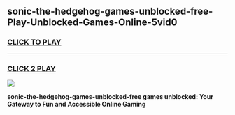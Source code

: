 
## sonic-the-hedgehog-games-unblocked-free-Play-Unblocked-Games-Online-5vid0
<h3>
<a href="https://premium76.site?title=sonic-the-hedgehog-games-unblocked-free&ref=24A">CLICK TO PLAY</a></h3>
<hr>

<h3>
<a href="https://premium76.site?title=sonic-the-hedgehog-games-unblocked-free&ref=24A">CLICK 2 PLAY</a>
  
</h3>

<a href="https://premium76.site?title=sonic-the-hedgehog-games-unblocked-free&ref=24A"><img src="https://clearcache.store/games.png"></a>


**sonic-the-hedgehog-games-unblocked-free games unblocked: Your Gateway to Fun and Accessible Online Gaming**
